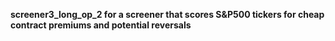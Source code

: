**screener3_long_op_2 for a screener that scores S&P500 tickers for cheap contract premiums and potential reversals**
